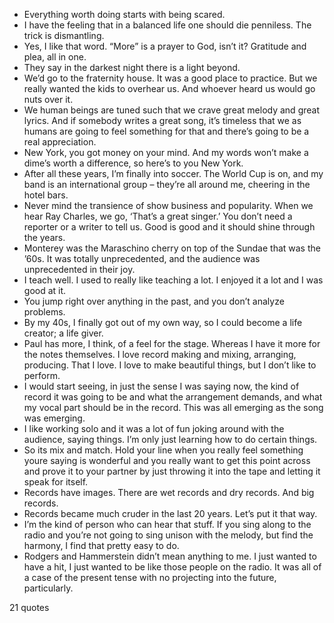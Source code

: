  - Everything worth doing starts with being scared.
 - I have the feeling that in a balanced life one should die penniless. The trick is dismantling.
 - Yes, I like that word. “More” is a prayer to God, isn’t it? Gratitude and plea, all in one.
 - They say in the darkest night there is a light beyond.
 - We’d go to the fraternity house. It was a good place to practice. But we really wanted the kids to overhear us. And whoever heard us would go nuts over it.
 - We human beings are tuned such that we crave great melody and great lyrics. And if somebody writes a great song, it’s timeless that we as humans are going to feel something for that and there’s going to be a real appreciation.
 - New York, you got money on your mind. And my words won’t make a dime’s worth a difference, so here’s to you New York.
 - After all these years, I’m finally into soccer. The World Cup is on, and my band is an international group – they’re all around me, cheering in the hotel bars.
 - Never mind the transience of show business and popularity. When we hear Ray Charles, we go, ‘That’s a great singer.’ You don’t need a reporter or a writer to tell us. Good is good and it should shine through the years.
 - Monterey was the Maraschino cherry on top of the Sundae that was the ’60s. It was totally unprecedented, and the audience was unprecedented in their joy.
 - I teach well. I used to really like teaching a lot. I enjoyed it a lot and I was good at it.
 - You jump right over anything in the past, and you don’t analyze problems.
 - By my 40s, I finally got out of my own way, so I could become a life creator; a life giver.
 - Paul has more, I think, of a feel for the stage. Whereas I have it more for the notes themselves. I love record making and mixing, arranging, producing. That I love. I love to make beautiful things, but I don’t like to perform.
 - I would start seeing, in just the sense I was saying now, the kind of record it was going to be and what the arrangement demands, and what my vocal part should be in the record. This was all emerging as the song was emerging.
 - I like working solo and it was a lot of fun joking around with the audience, saying things. I’m only just learning how to do certain things.
 - So its mix and match. Hold your line when you really feel something youre saying is wonderful and you really want to get this point across and prove it to your partner by just throwing it into the tape and letting it speak for itself.
 - Records have images. There are wet records and dry records. And big records.
 - Records became much cruder in the last 20 years. Let’s put it that way.
 - I’m the kind of person who can hear that stuff. If you sing along to the radio and you’re not going to sing unison with the melody, but find the harmony, I find that pretty easy to do.
 - Rodgers and Hammerstein didn’t mean anything to me. I just wanted to have a hit, I just wanted to be like those people on the radio. It was all of a case of the present tense with no projecting into the future, particularly.

21 quotes